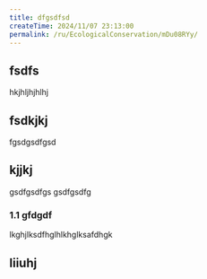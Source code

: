 ```yaml
---
title: dfgsdfsd
createTime: 2024/11/07 23:13:00
permalink: /ru/EcologicalConservation/mDu08RYy/
---
```



## fsdfs
hkjhljhjhlhj
## fsdkjkj

fgsdgsdfgsd

## kjjkj

gsdfgsdfgs
gsdfgsdfg

### 1.1 gfdgdf


lkghjlksdfhglhlkhglksafdhgk

## liiuhj

